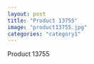 ```yaml
---
layout: post
title: "Product 13755"
image: "product13755.jpg"
categories: "category1"
---
```

Product 13755
